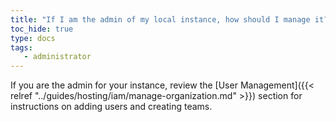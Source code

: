 ```yaml
---
title: "If I am the admin of my local instance, how should I manage it?"
toc_hide: true
type: docs
tags:
   - administrator
---
```

If you are the admin for your instance, review the [User Management]({{< relref "../guides/hosting/iam/manage-organization.md" >}}) section for instructions on adding users and creating teams.